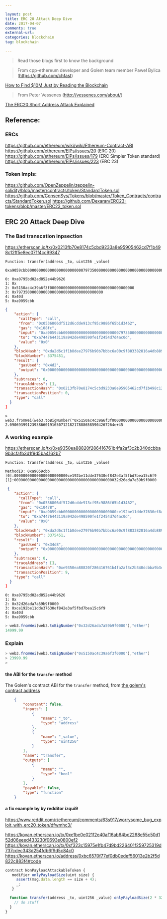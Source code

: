 ```yaml
---

layout: post
title: ERC 20 Attack Deep Dive
date: 2017-04-07 
comments: true
external-url:
categories: blockchain 
tag: blockchain 

---
```


> Read those blogs first to know the background
>

> From cpp-ethereum developer and Golem team member Paweł Bylica (https://github.com/chfast) 

[How to Find $10M Just by Reading the Blockchain](https://blog.golemproject.net/how-to-find-10m-by-just-reading-blockchain-6ae9d39fcd95)

> From Peter Vessenes (http://vessenes.com/about/)

[The ERC20 Short Address Attack Explained](http://vessenes.com/the-erc20-short-address-attack-explained/)


## Reference:

### ERCs

https://github.com/ethereum/wiki/wiki/Ethereum-Contract-ABI
https://github.com/ethereum/EIPs/issues/20   (ERC 20)
https://github.com/ethereum/EIPs/issues/179  (ERC Simpler Token standard)
https://github.com/ethereum/EIPs/issues/223  (ERC 23)

### Token Impls:

https://github.com/OpenZeppelin/zeppelin-solidity/blob/master/contracts/token/StandardToken.sol
https://github.com/ConsenSys/Tokens/blob/master/Token_Contracts/contracts/StandardToken.sol
https://github.com/Dexaran/ERC23-tokens/blob/master/ERC23_token.sol



[1]:https://etherscan.io/address/0xa74476443119a942de498590fe1f2454d7d4ac0d                      (golem's contract addr)
[2]:https://etherscan.io/txs?block=3375451                                                       (the block the bad tx inside)
[3]:https://etherscan.io/tx/0x0213fb70e8174c5cbd9233a8e95905462cd7f1b498c12ff5e8ec071f4cc99347   (The bad tx)
[4]:https://etherscan.io/address/0xa74476443119a942de498590fe1f2454d7d4ac0d#code                 (golem's contract code)
[5]:https://etherscan.io/tx/0xe9350ea88820f286416761b4fa2af3c2b340dcbba9b3cfafb3d1f9d5ba4162b7   (A good tx example )
[6]:https://etherscan.io/txs?a=0x0536806df512d6cdde913cf95c9886f65b1d3462&p=152                  (The trans at that time)
[7]:https://etherscan.io/token/GOLEM#balances                                                    (Current golem balances)
[8]:https://etherscan.io/token/Golem?a=0x289df52c16058f597bb10bc4bcf2e780552ea2d3                (the golem's token big tx-es, 69,999.99 )
[9]:https://etherscan.io/address/0x289df52c16058f597bb10bc4bcf2e780552ea2d3                      (the golem's holder address)
[10]:https://github.com/golemfactory/golem-crowdfunding/blob/50bf8af3ac359401d46b4047df096020e19ba9dd/contracts/Token.sol#L81  (golem crowdfunding contract source code on github)

## ERC 20 Attack Deep Dive 

### The Bad transcation inpsection

https://etherscan.io/tx/0x0213fb70e8174c5cbd9233a8e95905462cd7f1b498c12ff5e8ec071f4cc99347

```
Function: transfer(address _to, uint256 _value)

0xa9059cbb0000000000000000000000000797350000000000000000000000000000000000000000000005150ac4c39a6f3f0000`
```

```
0: 0xa0795bd02ad852e44b9626
1: 0x
2: 0x5150ac4c39a6f3f00000000000000000000000000000000000000
3: 0x797350000000000000000000000000000000000
4: 0x40d
5: 0xa9059cbb
```

```json
{
    "action": {
      "callType": "call",
      "from": "0x0536806df512d6cdde913cf95c9886f65b1d3462",
      "gas": "0x108fc",
      "input": "0xa9059cbb0000000000000000000000000797350000000000000000000000000000000000000000000005150ac4c39a6f3f0000",
      "to": "0xa74476443119a942de498590fe1f2454d7d4ac0d",
      "value": "0x0"
    },
    "blockHash": "0xda2d6c1f1b8dee27976b90b7bbbc6a00c9f883382816a4db8895703d9ff4e9ee",
    "blockNumber": 3375451,
    "result": {
      "gasUsed": "0x4d2",
      "output": "0x0000000000000000000000000000000000000000000000000000000000000000"
    },
    "subtraces": 0,
    "traceAddress": [],
    "transactionHash": "0x0213fb70e8174c5cbd9233a8e95905462cd7f1b498c12ff5e8ec071f4cc99347",
    "transactionPosition": 0,
    "type": "call"
  }
]

```

```
> web3.fromWei(web3.toBigNumber("0x5150ac4c39a6f3f00000000000000000000000000000000000000"),"ether")
2.09069399123938660191650712182178886585904267264e+45
```

### A working example

https://etherscan.io/tx/0xe9350ea88820f286416761b4fa2af3c2b340dcbba9b3cfafb3d1f9d5ba4162b7


```
Function: transfer(address _to, uint256 _value)

MethodID: 0xa9059cbb
[0]:000000000000000000000000ce192be11dde37630ef842e3af5fbd7bea15c6f9
[1]:00000000000000000000000000000000000000000000032d26ada7a59b9f0000
```

```json
 {
    "action": {
      "callType": "call",
      "from": "0x0536806df512d6cdde913cf95c9886f65b1d3462",
      "gas": "0x10478",
      "input": "0xa9059cbb000000000000000000000000ce192be11dde37630ef842e3af5fbd7bea15c6f900000000000000000000000000000000000000000000032d26ada7a59b9f0000",
      "to": "0xa74476443119a942de498590fe1f2454d7d4ac0d",
      "value": "0x0"
    },
    "blockHash": "0xda2d6c1f1b8dee27976b90b7bbbc6a00c9f883382816a4db8895703d9ff4e9ee",
    "blockNumber": 3375451,
    "result": {
      "gasUsed": "0x34d8",
      "output": "0x0000000000000000000000000000000000000000000000000000000000000001"
    },
    "subtraces": 0,
    "traceAddress": [],
    "transactionHash": "0xe9350ea88820f286416761b4fa2af3c2b340dcbba9b3cfafb3d1f9d5ba4162b7",
    "transactionPosition": 9,
    "type": "call"
  }
]
```
 
```
0: 0xa0795bd02ad852e44b9626
1: 0x
2: 0x32d26ada7a59b9f0000
3: 0xce192be11dde37630ef842e3af5fbd7bea15c6f9
4: 0x40d
5: 0xa9059cbb
```

```javascript
> web3.fromWei(web3.toBigNumber("0x32d26ada7a59b9f0000"),"ether")
14999.99
```

### Explain

```javascript
> web3.fromWei(web3.toBigNumber("0x5150ac4c39a6f3f0000"),"ether")
> 23999.99
>
```


#### the ABI for the `transfer` method

The Golem's contract ABI for the `transfer` method, from [the golem's contract address][1] 

```json
    {
        "constant": false,
        "inputs": [
            {
                "name": "_to",
                "type": "address"
            },
            {
                "name": "_value",
                "type": "uint256"
            }
        ],
        "name": "transfer",
        "outputs": [
            {
                "name": "",
                "type": "bool"
            }
        ],
        "payable": false,
        "type": "function"
    }
```

#### a fix example by by redditor izqui9 


https://www.reddit.com/r/ethereum/comments/63s917/worrysome_bug_exploit_with_erc20_token/dfwmhc3/

https://kovan.etherscan.io/tx/0xe1be0e021f2e40af16ab64bc2268e55c50d152d06eeed433230f0693e0800ef2
https://kovan.etherscan.io/tx/0xf323c15975e1fb47d9bd226401f259725319d737cdec343d254fdb6f9d5c84c0
https://kovan.etherscan.io/address/0xbc6570f77ef0db0edef56013e2b2f5d822c883f4#code

```javascript
contract NonPayloadAttackableToken {
   modifier onlyPayloadSize(uint size) {
     assert(msg.data.length == size + 4);
     _;
   } 

  function transfer(address _to, uint256 _value) onlyPayloadSize(2 * 32) {
    // do stuff
  }   
}
```

